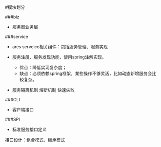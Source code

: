 
#模块划分

###biz     
  - 服务器业务层

###service  
  - ares serveice相关组件：包括服务管理、服务实现
        
  - 服务注册、服务发现功能，使用spring注解实现。
  
    - 优点：降低实现复杂度；
    - 缺点：必须依赖spring框架，某些操作不够灵活，比如动态新增服务会比较复杂。
    
  - 服务隔离机制 熔断机制  快速失败 
          
        
        
        
        
        
###CLI
  - 客户端接口
  
###SPI
  - 标准服务接口定义
  
  接口设计：组合模式、继承模式
  
  
        

                  
        
